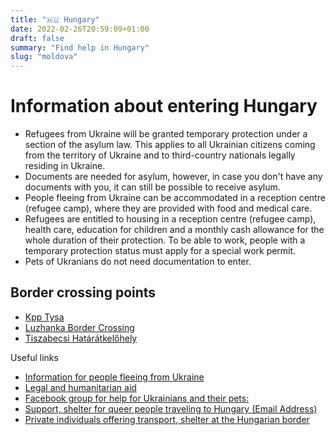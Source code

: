 ```yaml
---
title: "🇭🇺 Hungary"
date: 2022-02-26T20:59:09+01:00
draft: false
summary: "Find help in Hungary"
slug: "moldova"
---
```


# Information about entering Hungary
- Refugees from Ukraine will be granted temporary protection under a section of the asylum law. This applies to all Ukrainian citizens coming from the territory of Ukraine and to third-country nationals legally residing in Ukraine.
- Documents are needed for asylum, however, in case you don't have any documents with you, it can still be possible to receive asylum. 
-  People fleeing from Ukraine can be accommodated in a
reception centre (refugee camp), where they are provided with food and medical care. 
- Refugees are entitled to housing in a reception centre (refugee camp), health care, education
for children and a monthly cash allowance for the whole duration of their protection. To be
able to work, people with a temporary protection status must apply for a special work permit.
- Pets of Ukranians do not need documentation to enter.

## Border crossing points
- [Kpp Tysa](https://www.google.de/maps/place/Kpp+Tysa/@48.1769015,22.2183453,9.21z/data=!4m10!1m3!11m2!2smbLiLGCbT_KQsWMfr5SuGQ!3e3!3m5!1s0x4738e6ae6d2eeaf7:0x77428c298de486bf!8m2!3d48.417565!4d22.1699171!15sCgEqkgEXYm9yZGVyX2Nyb3NzaW5nX3N0YXRpb24)
- [Luzhanka Border Crossing](https://www.google.de/maps/place/Luzhanka+Border+Crossing/@48.1769015,22.2183453,9.21z/data=!4m10!1m3!11m2!2smbLiLGCbT_KQsWMfr5SuGQ!3e3!3m5!1s0x47385b58aaf995cd:0xf4db34c89a3cc440!8m2!3d48.1657202!4d22.5739373!15sCgEqWgMiASqSARdib3JkZXJfY3Jvc3Npbmdfc3RhdGlvbg)
- [Tiszabecsi Határátkelőhely](https://www.google.de/maps/place/Tiszabecsi+Hat%C3%A1r%C3%A1tkel%C5%91hely/@48.0412306,22.7342217,10.79z/data=!4m10!1m3!11m2!2smbLiLGCbT_KQsWMfr5SuGQ!3e3!3m5!1s0x47383f6f627ec947:0xec88814918d80ab!8m2!3d48.092315!4d22.830714!15sCgEqkgEXYm9yZGVyX2Nyb3NzaW5nX3N0YXRpb24)

Useful links
- [Information for people fleeing from Ukraine](https://helsinki.hu/wp-content/uploads/2022/02/Hungarian_Helsinki_Comittee_Ukraine_Guide_2022_02_25_EN.pdf)
- [Legal and humanitarian aid](https://www.facebook.com/helsinkibizottsag)
- [Facebook group for help for Ukrainians and their pets: ](https://www.facebook.com/groups/369562874707496/)
- [Support, shelter for queer people traveling to Hungary (Email Address)](mailto:queerukrainehungary@protonmail.com)
- [Private individuals offering transport, shelter at the Hungarian border](https://www.facebook.com/groups/994143548136400/)